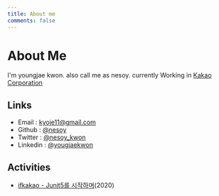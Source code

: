 ```yaml
---
title: About me
comments: false
---
```

# About Me
I'm youngjae kwon. also call me as nesoy. currently Working in [Kakao Corporation](https://www.kakaocorp.com/)
## Links
- Email : kyoje11@gmail.com
- Github : [@nesoy](https://github.com/nesoy)
- Twitter : [@nesoy_kwon](https://x.com/nesoy_kwon)
- Linkedin : [@yougjaekwon](https://www.linkedin.com/in/young-jae-kwon-3514b3141/)
## Activities
- [ifkakao - Junit5를 시작하며](https://if.kakao.com/session/108)(2020)